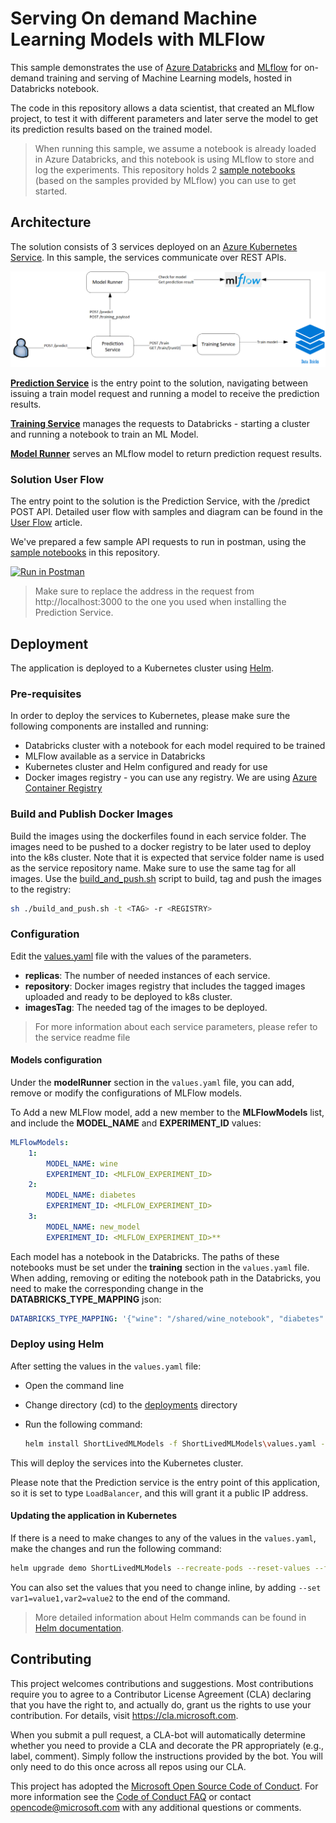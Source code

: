# Serving On demand Machine Learning Models with MLFlow

This sample demonstrates the use of [Azure Databricks](https://docs.azuredatabricks.net/getting-started/index.html) and [MLflow](https://docs.azuredatabricks.net/applications/mlflow/index.html) for on-demand training and serving of Machine Learning models, hosted in Databricks notebook.

The code in this repository allows a data scientist, that created an MLflow project, to test it with different parameters and later serve the model to get its prediction results based on the trained model.

> When running this sample, we assume a notebook is already loaded in Azure Databricks, and this notebook is using MLflow to store and log the experiments. This repository holds 2 [sample notebooks](./notebooks) (based on the samples provided by MLflow) you can use to get started.

## Architecture

The solution consists of 3 services deployed on an [Azure Kubernetes Service](https://azure.microsoft.com/en-in/services/kubernetes-service/). In this sample, the services communicate over REST APIs.

![Architecture Diagram](images/architecture.png)

**[Prediction Service](prediction/README.md)** is the entry point to the solution, navigating between issuing a train model request and running a model to receive the prediction results.

**[Training Service](training/README.md)** manages the requests to Databricks - starting a cluster and running a notebook to train an ML Model.

**[Model Runner](model-runner/README.md)** serves an MLflow model to return prediction request results.

### Solution User Flow

The entry point to the solution is the Prediction Service, with the /predict POST API.
Detailed user flow with samples and diagram can be found in the [User Flow](./UserFlow.md) article.

We've prepared a few sample API requests to run in postman, using the [sample notebooks](./notebooks) in this repository.

[![Run in Postman](https://run.pstmn.io/button.svg)](https://app.getpostman.com/run-collection/adc8703fb97388e41ded)

> Make sure to replace the address in the request from http://localhost:3000 to the one you used when installing the Prediction Service.

## Deployment

The application is deployed to a Kubernetes cluster using [Helm](https://helm.sh/docs/).

### Pre-requisites

In order to deploy the services to Kubernetes, please make sure the following components are installed and running:

-   Databricks cluster with a notebook for each model required to be trained
-   MLFlow available as a service in Databricks
-   Kubernetes cluster and Helm configured and ready for use
-   Docker images registry - you can use any registry. We are using [Azure Container Registry](https://docs.microsoft.com/en-us/azure/container-registry/)

### Build and Publish Docker Images

Build the images using the dockerfiles found in each service folder. The images need to be pushed to a docker registry to be later used to deploy into the k8s cluster.
Note that it is expected that service folder name is used as the service repository name. Make sure to use the same tag for all images.
Use the [build_and_push.sh](build_and_push.sh) script to build, tag and push the images to the registry:

```bash
sh ./build_and_push.sh -t <TAG> -r <REGISTRY>
```

### Configuration

Edit the [values.yaml](deployments\values.yaml) file with the values of the parameters.

-   **replicas**: The number of needed instances of each service.
-   **repository**: Docker images registry that includes the tagged images uploaded and ready to be deployed to k8s cluster.
-   **imagesTag**: The needed tag of the images to be deployed.

> For more information about each service parameters, please refer to the service readme file

#### Models configuration

Under the **modelRunner** section in the `values.yaml` file, you can add, remove or modify the configurations of MLFlow models.

To Add a new MLFlow model, add a new member to the **MLFlowModels** list, and include the **MODEL_NAME** and **EXPERIMENT_ID** values:

```yaml
MLFlowModels:
    1:
        MODEL_NAME: wine
        EXPERIMENT_ID: <MLFLOW_EXPERIMENT_ID>
    2:
        MODEL_NAME: diabetes
        EXPERIMENT_ID: <MLFLOW_EXPERIMENT_ID>
    3:
        MODEL_NAME: new_model
        EXPERIMENT_ID: <MLFLOW_EXPERIMENT_ID>**
```

Each model has a notebook in the Databricks. The paths of these notebooks must be set under the **training** section in the `values.yaml` file. When adding, removing or editing the notebook path in the Databricks, you need to make the corresponding change in the **DATABRICKS_TYPE_MAPPING** json:

```yaml
DATABRICKS_TYPE_MAPPING: '{"wine": "/shared/wine_notebook", "diabetes": "/shared/diabetes_notebook", "new_model": "/shared/new_model_notebook"}'
```

### Deploy using Helm

After setting the values in the `values.yaml` file:

-   Open the command line
-   Change directory (cd) to the [deployments](./deployments) directory
-   Run the following command:

    ```bash
    helm install ShortLivedMLModels -f ShortLivedMLModels\values.yaml --name=demo
    ```

This will deploy the services into the Kubernetes cluster.

Please note that the Prediction service is the entry point of this application, so it is set to type `LoadBalancer`, and this will grant it a public IP address.

#### Updating the application in Kubernetes

If there is a need to make changes to any of the values in the `values.yaml`, make the changes and run the following command:

```bash
helm upgrade demo ShortLivedMLModels --recreate-pods --reset-values --force --values ShortLivedMLModels\values.yaml
```

You can also set the values that you need to change inline, by adding `--set var1=value1,var2=value2` to the end of the command.

> More detailed information about Helm commands can be found in [Helm documentation](https://helm.sh/docs/helm/#helm-install).

## Contributing

This project welcomes contributions and suggestions. Most contributions require you to agree to a
Contributor License Agreement (CLA) declaring that you have the right to, and actually do, grant us
the rights to use your contribution. For details, visit https://cla.microsoft.com.

When you submit a pull request, a CLA-bot will automatically determine whether you need to provide
a CLA and decorate the PR appropriately (e.g., label, comment). Simply follow the instructions
provided by the bot. You will only need to do this once across all repos using our CLA.

This project has adopted the [Microsoft Open Source Code of Conduct](https://opensource.microsoft.com/codeofconduct/).
For more information see the [Code of Conduct FAQ](https://opensource.microsoft.com/codeofconduct/faq/) or
contact [opencode@microsoft.com](mailto:opencode@microsoft.com) with any additional questions or comments.
